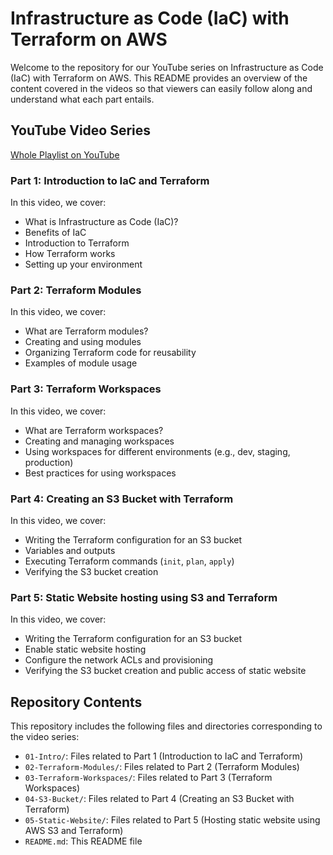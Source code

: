 # Infrastructure as Code (IaC) with Terraform on AWS

Welcome to the repository for our YouTube series on Infrastructure as Code (IaC) with Terraform on AWS. This README provides an overview of the content covered in the videos so that viewers can easily follow along and understand what each part entails.

## YouTube Video Series
[Whole Playlist on YouTube](https://www.youtube.com/playlist?list=PLGs9hi3gbo6c1lk_ldKVKEKFy_HtGEiwW)

### Part 1: Introduction to IaC and Terraform

In this video, we cover:
- What is Infrastructure as Code (IaC)?
- Benefits of IaC
- Introduction to Terraform
- How Terraform works
- Setting up your environment



### Part 2: Terraform Modules

In this video, we cover:
- What are Terraform modules?
- Creating and using modules
- Organizing Terraform code for reusability
- Examples of module usage


### Part 3: Terraform Workspaces

In this video, we cover:
- What are Terraform workspaces?
- Creating and managing workspaces
- Using workspaces for different environments (e.g., dev, staging, production)
- Best practices for using workspaces


### Part 4: Creating an S3 Bucket with Terraform

In this video, we cover:
- Writing the Terraform configuration for an S3 bucket
- Variables and outputs
- Executing Terraform commands (`init`, `plan`, `apply`)
- Verifying the S3 bucket creation

### Part 5: Static Website hosting using S3 and Terraform

In this video, we cover:
- Writing the Terraform configuration for an S3 bucket
- Enable static website hosting
- Configure the network ACLs and provisioning
- Verifying the S3 bucket creation and public access of static website

## Repository Contents

This repository includes the following files and directories corresponding to the video series:

- `01-Intro/`: Files related to Part 1 (Introduction to IaC and Terraform)
- `02-Terraform-Modules/`: Files related to Part 2 (Terraform Modules)
- `03-Terraform-Workspaces/`: Files related to Part 3 (Terraform Workspaces)
- `04-S3-Bucket/`: Files related to Part 4 (Creating an S3 Bucket with Terraform)
- `05-Static-Website/`: Files related to Part 5 (Hosting static website using AWS S3 and Terraform)
- `README.md`: This README file


